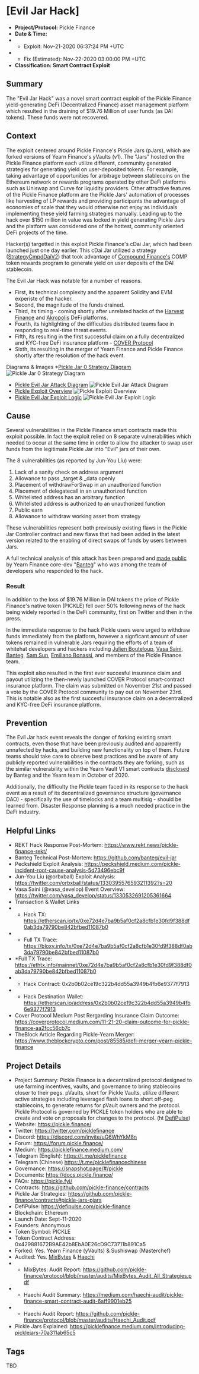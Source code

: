 # [Evil Jar Hack]
* **Project/Protocol:** Pickle Finance
* **Date & Time:** 
* * Exploit: Nov-21-2020 06:37:24 PM +UTC 
* * Fix (Estimated): Nov-22-2020 03:00:00 PM +UTC
* **Classification: Smart Contract Exploit**

## Summary
The "Evil Jar Hack" was a novel smart contract exploit of the Pickle Finance yield-generating  DeFi (Decentralized Finance) asset management platform which resulted in the draining of $19.76 Million of user funds (as DAI tokens). These funds were not recovered. 

## Context
The exploit centered around Pickle Finance's Pickle Jars (pJars), which are forked versions of Yearn Finance's yVaults (v1). The "Jars" hosted on the Pickle Finance platform each utilize different, community generated strategies for generating yield on user-deposited tokens. For example, taking advantage of opportunities for arbitrage between stablecoins on the Ethereum network or rewards programs operated by other DeFi platforms such as Uniswap and Curve for liquidity providers. Other attractive features of the Pickle Finance platform are the Pickle Jars' automation of processes like harvesting of LP rewards and providing participants the advantage of economies of scale that they would otherwise not enjoy as individuals implementing these yield farming strategies manually. Leading up to the hack over $150 million in value was locked in yield generating Pickle Jars and the platform was considered one of the hottest, community oriented DeFi projects of the time.

Hacker(s) targetted in this exploit Pickle Finance's cDai Jar, which had been launched just one day earlier. This cDai Jar utilized a strategy ([StrategyCmpdDaiV2](https://github.com/pickle-finance/contracts#pickle-jars-pjars)) that took advantage of [Compound Finance's](https://compound.finance/) COMP token rewards program to generate yield on user deposits of the DAI stablecoin. 

The Evil Jar Hack was notable for a number of reasons. 
* First, its technical complexity and the apparent Solidity and EVM experiste of the hacker. 
* Second, the magnitude of the funds drained. 
* Third, its timing - coming shortly after unrelated hacks of the [Harvest Finance](https://harvest.finance/) and [Akropolis](https://akropolis.io/) DeFi platforms. 
* Fourth, its highlighting of the difficulties distributed teams face in responding to real-time threat events.
* Fifth, its resulting in the first successful claim on a fully decentralized and KYC-free DeFi insurance platform - [COVER Protocol](https://coverprotocol.medium.com/11-21-20-claim-outcome-for-pickle-finance-aa2fcc56cb7c)
* Sixth, its resulting in the merger of Yearn Finance and Pickle Finance shortly after the resolution of the hack event.


Diagrams & Images
*[Pickle Jar 0 Strategy Diagram](https://picklefinance.medium.com/introducing-picklejars-70a311ab65c5)
![Pickle Jar 0 Strategy Diagram](https://miro.medium.com/max/1400/1*q-KP4QN2nFJxhSEtb_R88Q.png)
* [Pickle Evil Jar Attack Diagram](https://github.com/banteg/evil-jar)
![Pickle Evil Jar Attack Diagram](https://github.com/banteg/evil-jar/raw/master/assets/pickle-evil-jar.png)
* [Pickle Exploit Overview](https://www.rekt.news/pickle-finance-rekt/)
![Pickle Exploit Overview](https://www.rekt.news/content/images/size/w1600/2020/11/Pickle-Exploit-Overview.png)
* [Pickle Evil Jar Exploit Logic](https://twitter.com/orbxball/status/1330395696697143297?s=20)
![Pickle Evil Jar Exploit Logic](https://pbs.twimg.com/media/EnaDyfGXUAEfwon?format=png&name=900x900)

## Cause
Several vulnerabilities in the Pickle Finance smart contracts made this exploit possible. In fact the exploit relied on 8 separate vulnerabilities which needed to occur at the same time in order to allow the attacker to swap user funds from the legitimate Pickle Jar into "Evil" jars of their own. 

The 8 vulnerabilities (as reported by Jun-You Liu) were:
1. Lack of a sanity check on address argument
2. Allowance to pass _target & _data openly
3. Placement of withdrawForSwap in an unauthorized function
4. Placement of delegatecall in an unauthorized function
5. Whitelisted address has an arbitrary function
6. Whitelisted address is authorized to an unauthorized function
7. Public earn
8. Allowance to withdraw working asset from strategy

These vulnerabilities represent both previously existing flaws in the Pickle Jar Controller contract and new flaws that had been added in the latest version related to the enabling of direct swaps of funds by users between Jars. 

A full technical analysis of this attack has been prepared and [made public](https://github.com/banteg/evil-jar/blob/master/readme.md) by Yearn Finance core-dev "[Banteg](https://twitter.com/bantg)" who was among the team of developers who responded to the hack.

### Result
In addition to the loss of $19.76 Million in DAI tokens the price of Pickle Finance's native token (PICKLE) fell over 50% following news of the hack being widely reported in the DeFi community, first on Twitter and then in the press. 

In the immediate response to the hack Pickle users were urged to withdraw funds immediately from the platform, however a signficant amount of user tokens remained in vulnerable Jars requiring the efforts of a team of whitehat developers and hackers including [Julien Bouteloup](https://twitter.com/bneiluj), [Vasa Saini](https://twitter.com/vasa_develop), [Banteg](https://twitter.com/bantg), [Sam Sun](https://twitter.com/samczsun), [Emiliano Bonassi](https://twitter.com/emilianobonassi), and members of the Pickle Finance team.

This exploit also resulted in the first ever succesful insurance claim and payout utilizing the then-newly launched COVER Protocol smart-contract insurance platform. The claim was submitted on November 21st and passed a vote by the COVER Protocol community to pay out on November 23rd. This is notable also as the first succesful insurance claim on a decentralized and KYC-free DeFi insurance platform.

## Prevention
The Evil Jar hack event reveals the danger of forking existing smart contracts, even those that have been previously audited and apparently unnafected by hacks, and building new functionality on top of them. Future teams should take care to observe best practices and be aware of any publicly reported vulnerabilities in the contracts they are forking, such as the similar vulnerability within the Yearn Vault V1 smart contracts [disclosed](https://github.com/iearn-finance/yearn-security/blob/master/disclosures/2020-10-10.md) by Banteg and the Yearn team in October of 2020.

Additionally, the difficulty the Pickle team faced in its response to the hack event as a result of its decentralized governance structure (governance DAO) - specifically the use of timelocks and a team multisig - should be learned from. Disaster Response planning is a much needed practice in the DeFi industry.

## Helpful Links
* REKT Hack Response Post-Mortem: https://www.rekt.news/pickle-finance-rekt/
* Banteg Technical Post-Mortem: https://github.com/banteg/evil-jar
* Peckshield Exploit Analysis: https://peckshield.medium.com/pickle-incident-root-cause-analysis-5d73496ebc9f
* Jun-You Liu (@orbxball) Exploit Analysis: https://twitter.com/orbxball/status/1330395576593211392?s=20
* Vasa Saini (@vasa_develop) Event Overview: https://twitter.com/vasa_develop/status/1330532691205361664
* Transaction & Wallet Links
* * Hack TX: https://etherscan.io/tx/0xe72d4e7ba9b5af0cf2a8cfb1e30fd9f388df0ab3da79790be842bfbed11087b0
* * Full TX Trace: https://bloxy.info/tx/0xe72d4e7ba9b5af0cf2a8cfb1e30fd9f388df0ab3da79790be842bfbed11087b0
* *Full TX Trace: https://ethtx.info/mainnet/0xe72d4e7ba9b5af0cf2a8cfb1e30fd9f388df0ab3da79790be842bfbed11087b0
*  * Hack Contract: 0x2b0b02ce19c322b4dd55a3949b4fb6e9377f7913
*  * Hack Destination Wallet: https://etherscan.io/address/0x2b0b02ce19c322b4dd55a3949b4fb6e9377f7913
* Cover Protocol Medium Post Rergarding Insurance Claim Outcome: https://coverprotocol.medium.com/11-21-20-claim-outcome-for-pickle-finance-aa2fcc56cb7c
* TheBlock Article Regarding Pickle-Yearn Merger: https://www.theblockcrypto.com/post/85585/defi-merger-yearn-pickle-finance

## Project Details
* Project Summary: Pickle Finance is a decentralized protocol designed to use farming incentives, vaults, and governance to bring stablecoins closer to their pegs.  pVaults, short for Pickle Vaults, utilize different active strategies including leveraged flash loans to short off-peg stablecoins, to generate returns for pVault owners and the protocol. Pickle Protocol is governed by PICKLE token holders who are able to create and vote on proposals for changes to the protocol. (ht [DefiPulse](https://defipulse.com/pickle-finance))  
* Website: https://pickle.finance/
* Twitter: https://twitter.com/picklefinance
* Discord: https://discord.com/invite/uG6WhYkM8n
* Forum: https://forum.pickle.finance/
* Medium: https://picklefinance.medium.com/
* Telegram (English): https://t.me/picklefinance
* Telegram (Chinese) https://t.me/picklefinancechinese
* Governance: https://snapshot.page/#/pickle
* Documents: https://docs.pickle.finance/
* FAQs: https://pickle.fyi/
* Contracts: https://github.com/pickle-finance/contracts
* Pickle Jar Strategies: https://github.com/pickle-finance/contracts#pickle-jars-pjars
* DefiPulse: https://defipulse.com/pickle-finance
* Blockchain: Ethereum
* Launch Date: Sept-11-2020 
* Founders: Anonymous 
* Token Symbol: PICKLE
* Token Contract Address: 0x429881672B9AE42b8EbA0E26cD9C73711b891Ca5
* Forked: Yes. Yearn Finance (yVaults) & Sushiswap (Masterchef)
* Audited: Yes. [MixBytes](https://mixbytes.io/) & [Haechi](haechi.io)
* * MixBytes: Audit Report: https://github.com/pickle-finance/protocol/blob/master/audits/MixBytes_Audit_All_Strategies.pdf
* * Haechi Audit Summary: https://medium.com/haechi-audit/pickle-finance-smart-contract-audit-6aff9901eb25
* * Haechi Audit Report: https://github.com/pickle-finance/protocol/blob/master/audits/Haechi_Audit.pdf
* Pickle Jars Explained: https://picklefinance.medium.com/introducing-picklejars-70a311ab65c5


## Tags
TBD